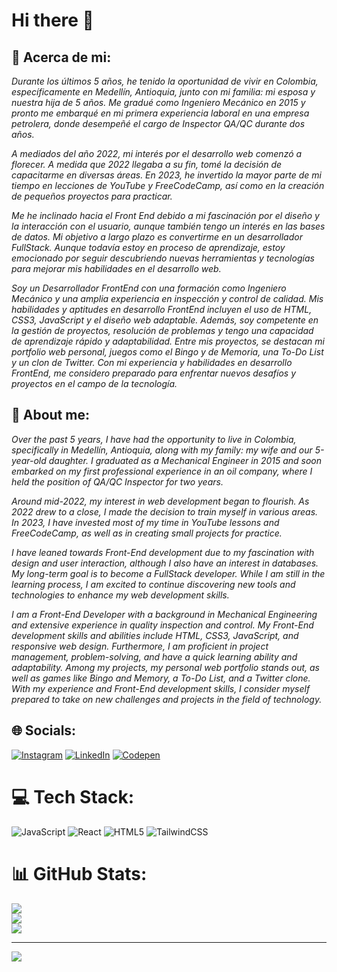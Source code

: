 # Hi there 👋

## 💫 Acerca de mi:
_Durante los últimos 5 años, he tenido la oportunidad de vivir en Colombia, específicamente en Medellín, Antioquia, junto con mi familia: mi esposa y nuestra hija de 5 años. Me gradué como Ingeniero Mecánico en 2015 y pronto me embarqué en mi primera experiencia laboral en una empresa petrolera, donde desempeñé el cargo de Inspector QA/QC durante dos años._

_A mediados del año 2022, mi interés por el desarrollo web comenzó a florecer. A medida que 2022 llegaba a su fin, tomé la decisión de capacitarme en diversas áreas. En 2023, he invertido la mayor parte de mi tiempo en lecciones de YouTube y FreeCodeCamp, así como en la creación de pequeños proyectos para practicar._

_Me he inclinado hacia el Front End debido a mi fascinación por el diseño y la interacción con el usuario, aunque también tengo un interés en las bases de datos. Mi objetivo a largo plazo es convertirme en un desarrollador FullStack. Aunque todavía estoy en proceso de aprendizaje, estoy emocionado por seguir descubriendo nuevas herramientas y tecnologías para mejorar mis habilidades en el desarrollo web._

_Soy un Desarrollador FrontEnd con una formación como Ingeniero Mecánico y una amplia experiencia en inspección y control de calidad. Mis habilidades y aptitudes en desarrollo FrontEnd incluyen el uso de HTML, CSS3, JavaScript y el diseño web adaptable. Además, soy competente en la gestión de proyectos, resolución de problemas y tengo una capacidad de aprendizaje rápido y adaptabilidad. Entre mis proyectos, se destacan mi portfolio web personal, juegos como el Bingo y de Memoria, una To-Do List y un clon de Twitter. Con mi experiencia y habilidades en desarrollo FrontEnd, me considero preparado para enfrentar nuevos desafíos y proyectos en el campo de la tecnología._

## 💫 About me:

_Over the past 5 years, I have had the opportunity to live in Colombia, specifically in Medellín, Antioquia, along with my family: my wife and our 5-year-old daughter. I graduated as a Mechanical Engineer in 2015 and soon embarked on my first professional experience in an oil company, where I held the position of QA/QC Inspector for two years._

_Around mid-2022, my interest in web development began to flourish. As 2022 drew to a close, I made the decision to train myself in various areas. In 2023, I have invested most of my time in YouTube lessons and FreeCodeCamp, as well as in creating small projects for practice._

_I have leaned towards Front-End development due to my fascination with design and user interaction, although I also have an interest in databases. My long-term goal is to become a FullStack developer. While I am still in the learning process, I am excited to continue discovering new tools and technologies to enhance my web development skills._

_I am a Front-End Developer with a background in Mechanical Engineering and extensive experience in quality inspection and control. My Front-End development skills and abilities include HTML, CSS3, JavaScript, and responsive web design. Furthermore, I am proficient in project management, problem-solving, and have a quick learning ability and adaptability. Among my projects, my personal web portfolio stands out, as well as games like Bingo and Memory, a To-Do List, and a Twitter clone. With my experience and Front-End development skills, I consider myself prepared to take on new challenges and projects in the field of technology._


## 🌐 Socials:
[![Instagram](https://img.shields.io/badge/Instagram-%23E4405F.svg?logo=Instagram&logoColor=white)](https://www.instagram.com/codin_hauss/)
[![LinkedIn](https://img.shields.io/badge/LinkedIn-%230077B5.svg?logo=linkedin&logoColor=white)](https://linkedin.com/in/mborges1909) 
[![Codepen](https://img.shields.io/badge/Codepen-000000?style=for-the-badge&logo=codepen&logoColor=white)](https://codepen.io/borgesmj) 

# 💻 Tech Stack:
![JavaScript](https://img.shields.io/badge/javascript-%23323330.svg?style=for-the-badge&logo=javascript&logoColor=%23F7DF1E) ![React](https://img.shields.io/badge/react-%2320232a.svg?style=for-the-badge&logo=react&logoColor=%2361DAFB) ![HTML5](https://img.shields.io/badge/html5-%23E34F26.svg?style=for-the-badge&logo=html5&logoColor=white) ![TailwindCSS](https://img.shields.io/badge/tailwindcss-%2338B2AC.svg?style=for-the-badge&logo=tailwind-css&logoColor=white)
# 📊 GitHub Stats:
![](https://github-readme-stats.vercel.app/api?username=borgesmj&theme=merko&hide_border=true&include_all_commits=true&count_private=false)<br/>
![](https://github-readme-streak-stats.herokuapp.com/?user=borgesmj&theme=merko&hide_border=true)<br/>
![](https://github-readme-stats.vercel.app/api/top-langs/?username=borgesmj&theme=merko&hide_border=true&include_all_commits=true&count_private=false&layout=compact)


---
[![](https://visitcount.itsvg.in/api?id=borgesmj&icon=0&color=0)](https://visitcount.itsvg.in)

<!-- Proudly created with GPRM ( https://gprm.itsvg.in ) -->

